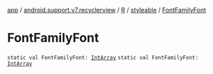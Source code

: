 [app](../../../index.md) / [android.support.v7.recyclerview](../../index.md) / [R](../index.md) / [styleable](index.md) / [FontFamilyFont](./-font-family-font.md)

# FontFamilyFont

`static val FontFamilyFont: `[`IntArray`](https://kotlinlang.org/api/latest/jvm/stdlib/kotlin/-int-array/index.html)
`static val FontFamilyFont: `[`IntArray`](https://kotlinlang.org/api/latest/jvm/stdlib/kotlin/-int-array/index.html)
